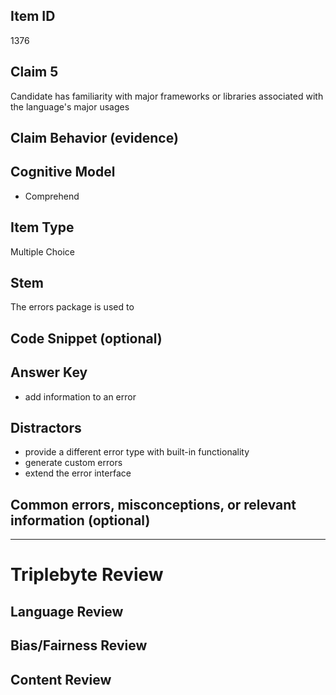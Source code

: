 ## Item ID
1376

## Claim 5

Candidate has familiarity with major frameworks or libraries associated with the language's major usages

## Claim Behavior (evidence)

## Cognitive Model

- Comprehend

## Item Type

Multiple Choice

## Stem

The errors package is used to

## Code Snippet (optional)

## Answer Key

- add information to an error

## Distractors

- provide a different error type with built-in functionality
- generate custom errors
- extend the error interface

## Common errors, misconceptions, or relevant information (optional)

---

# Triplebyte Review

## Language Review

## Bias/Fairness Review

## Content Review
